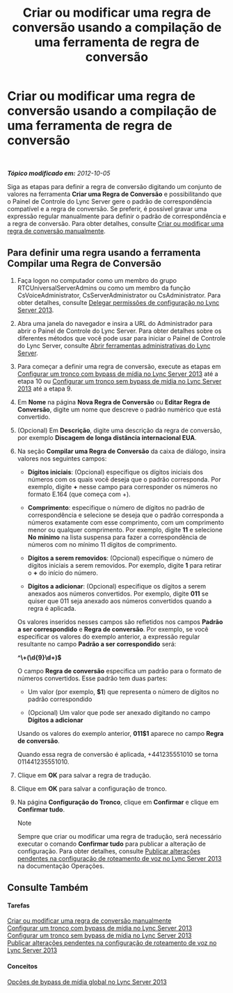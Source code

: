 ﻿---
title: Criar ou modificar uma regra de conversão usando a compilação de uma ferramenta de regra de conversão
TOCTitle: Criar ou modificar uma regra de conversão usando a compilação de uma ferramenta de regra de conversão
ms:assetid: ba112df8-3bb4-48e4-a353-4bf9110ccd71
ms:mtpsurl: https://technet.microsoft.com/pt-br/library/Gg412909(v=OCS.15)
ms:contentKeyID: 49307931
ms.date: 05/19/2016
mtps_version: v=OCS.15
ms.translationtype: HT
---

# Criar ou modificar uma regra de conversão usando a compilação de uma ferramenta de regra de conversão

 

_**Tópico modificado em:** 2012-10-05_

Siga as etapas para definir a regra de conversão digitando um conjunto de valores na ferramenta **Criar uma Regra de Conversão** e possibilitando que o Painel de Controle do Lync Server gere o padrão de correspondência compatível e a regra de conversão. Se preferir, é possível gravar uma expressão regular manualmente para definir o padrão de correspondência e a regra de conversão. Para obter detalhes, consulte [Criar ou modificar uma regra de conversão manualmente](lync-server-2013-create-or-modify-a-translation-rule-manually.md).

## Para definir uma regra usando a ferramenta Compilar uma Regra de Conversão

1.  Faça logon no computador como um membro do grupo RTCUniversalServerAdmins ou como um membro da função CsVoiceAdministrator, CsServerAdministrator ou CsAdministrator. Para obter detalhes, consulte [Delegar permissões de configuração no Lync Server 2013](lync-server-2013-delegate-setup-permissions.md).

2.  Abra uma janela do navegador e insira a URL do Administrador para abrir o Painel de Controle do Lync Server. Para obter detalhes sobre os diferentes métodos que você pode usar para iniciar o Painel de Controle do Lync Server, consulte [Abrir ferramentas administrativas do Lync Server](lync-server-2013-open-lync-server-administrative-tools.md).

3.  Para começar a definir uma regra de conversão, execute as etapas em [Configurar um tronco com bypass de mídia no Lync Server 2013](lync-server-2013-configure-a-trunk-with-media-bypass.md) até a etapa 10 ou [Configurar um tronco sem bypass de mídia no Lync Server 2013](lync-server-2013-configure-a-trunk-without-media-bypass.md) até a etapa 9.

4.  Em **Nome** na página **Nova Regra de Conversão** ou **Editar Regra de Conversão**, digite um nome que descreve o padrão numérico que está convertido.

5.  (Opcional) Em **Descrição**, digite uma descrição da regra de conversão, por exemplo **Discagem de longa distância internacional EUA**.

6.  Na seção **Compilar uma Regra de Conversão** da caixa de diálogo, insira valores nos seguintes campos:
    
      - **Dígitos iniciais**: (Opcional) especifique os dígitos iniciais dos números com os quais você deseja que o padrão corresponda. Por exemplo, digite **+** nesse campo para corresponder os números no formato E.164 (que começa com +).
    
      - **Comprimento**: especifique o número de dígitos no padrão de correspondência e selecione se deseja que o padrão corresponda a números exatamente com esse comprimento, com um comprimento menor ou qualquer comprimento. Por exemplo, digite **11** e selecione **No mínimo** na lista suspensa para fazer a correspondência de números com no mínimo 11 dígitos de comprimento.
    
      - **Dígitos a serem removidos**: (Opcional) especifique o número de dígitos iniciais a serem removidos. Por exemplo, digite **1** para retirar o **+** do início do número.
    
      - **Dígitos a adicionar**: (Opcional) especifique os dígitos a serem anexados aos números convertidos. Por exemplo, digite **011** se quiser que 011 seja anexado aos números convertidos quando a regra é aplicada.
    
    Os valores inseridos nesses campos são refletidos nos campos **Padrão a ser correspondido** e **Regra de conversão**. Por exemplo, se você especificar os valores do exemplo anterior, a expressão regular resultante no campo **Padrão a ser correspondido** será:
    
    **^\\+(\\d{9}\\d+)$**
    
    O campo **Regra de conversão** especifica um padrão para o formato de números convertidos. Esse padrão tem duas partes:
    
      - Um valor (por exemplo, **$1**) que representa o número de dígitos no padrão correspondido
    
      - (Opcional) Um valor que pode ser anexado digitando no campo **Dígitos a adicionar**
    
    Usando os valores do exemplo anterior, **011$1** aparece no campo **Regra de conversão**.
    
    Quando essa regra de conversão é aplicada, +441235551010 se torna 011441235551010.

7.  Clique em **OK** para salvar a regra de tradução.

8.  Clique em **OK** para salvar a configuração de tronco.

9.  Na página **Configuração do Tronco**, clique em **Confirmar** e clique em **Confirmar tudo**.
    
    > [!note]  
    > Sempre que criar ou modificar uma regra de tradução, será necessário executar o comando <strong>Confirmar tudo</strong> para publicar a alteração de configuração. Para obter detalhes, consulte <a href="lync-server-2013-publish-pending-changes-to-the-voice-routing-configuration.md">Publicar alterações pendentes na configuração de roteamento de voz no Lync Server 2013</a> na documentação Operações.

## Consulte Também

#### Tarefas

[Criar ou modificar uma regra de conversão manualmente](lync-server-2013-create-or-modify-a-translation-rule-manually.md)  
[Configurar um tronco com bypass de mídia no Lync Server 2013](lync-server-2013-configure-a-trunk-with-media-bypass.md)  
[Configurar um tronco sem bypass de mídia no Lync Server 2013](lync-server-2013-configure-a-trunk-without-media-bypass.md)  
[Publicar alterações pendentes na configuração de roteamento de voz no Lync Server 2013](lync-server-2013-publish-pending-changes-to-the-voice-routing-configuration.md)  

#### Conceitos

[Opções de bypass de mídia global no Lync Server 2013](lync-server-2013-global-media-bypass-options.md)

